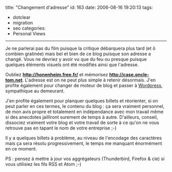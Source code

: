 title: "Changement d'adresse"
id: 163
date: 2006-08-16 19:20:13
tags:
- dotclear
- migration
- seo
categories:
- Personal Views
---

Je ne parlerai pas du film puisque la critique débarquera plus tard (et ô combien gratinée) mais bel et bien de ce blog puisque son adresse a changé. Vous ne devriez y avoir vu que du feu ou presque puisque quelques éléments visuels ont été modifiés ainsi que l'adresse.

Oubliez **http://honenheim.free.fr/** et mémorisez **http://case.oncle-tom.net**. L'adresse est on ne peut plus simple à retenir désormais. J'en profite également pour changer de moteur de blog et passer à [Wordpress](http://www.wordpress.org/), sympathique au demeurant.

J'en profite également pour planquer quelques billets et réorienter, si on peut parler en ces termes, le contenu du blog : ça sera vraiment personnel, de mon avis propre et totalement en indépendance avec mon travail même si des anecdotes jailliront surement de temps à autre. D'ailleurs, conseil, dissociez vraiment votre blog et votre travail de sorte à ce qu'on ne vous retrouve pas en tapant le nom de votre entreprise ;-)

Il y a quelques billets à problème, au niveau de l'encodage des caractères mais ça sera résolu progressivement, le temps me manquant énormément en ce moment.

PS : pensez à mettre à jour vos aggrégateurs (Thunderbird, Firefox & cie) si vous utilisiez les fils RSS et Atom ;-)